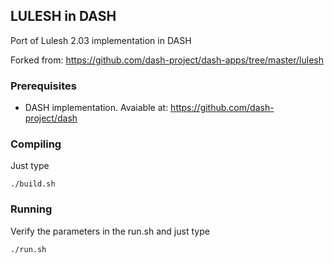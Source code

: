 ## LULESH	in DASH

Port of Lulesh 2.03 implementation in DASH

Forked from: https://github.com/dash-project/dash-apps/tree/master/lulesh

### Prerequisites
- DASH implementation. Avaiable at: https://github.com/dash-project/dash

### Compiling
Just type 

`./build.sh`

### Running
Verify the parameters in the run.sh and just type

`./run.sh`

